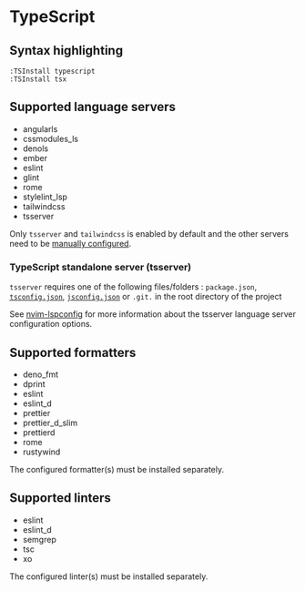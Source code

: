 # TypeScript

## Syntax highlighting

```vim
:TSInstall typescript
:TSInstall tsx
```

## Supported language servers

- angularls
- cssmodules_ls
- denols
- ember
- eslint
- glint
- rome
- stylelint_lsp
- tailwindcss
- tsserver

Only `tsserver` and `tailwindcss` is enabled by default and the other servers need to be [manually configured](../../configuration/language-features/language-servers.md#manually-configured-servers).

### TypeScript standalone server (tsserver)

`tsserver` requires one of the following files/folders : `package.json`, [`tsconfig.json`](https://www.typescriptlang.org/docs/handbook/tsconfig-json.html), [`jsconfig.json`](https://code.visualstudio.com/docs/languages/jsconfig) or `.git.` in the root directory of the project

See [nvim-lspconfig](https://github.com/neovim/nvim-lspconfig/blob/master/doc/server_configurations.md#tsserver) for more information about the tsserver language server configuration options.

## Supported formatters

- deno_fmt
- dprint
- eslint
- eslint_d
- prettier
- prettier_d_slim
- prettierd
- rome
- rustywind

The configured formatter(s) must be installed separately.

## Supported linters

- eslint
- eslint_d
- semgrep
- tsc
- xo

The configured linter(s) must be installed separately.
